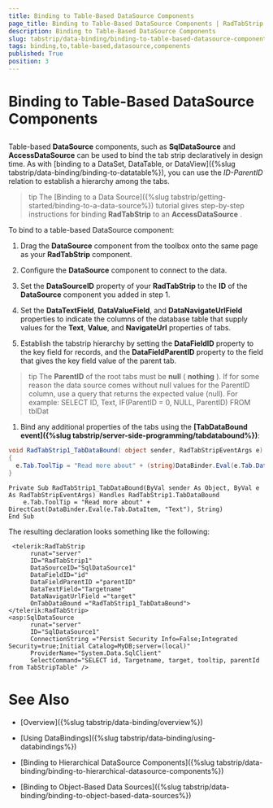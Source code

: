 ```yaml
---
title: Binding to Table-Based DataSource Components
page_title: Binding to Table-Based DataSource Components | RadTabStrip for ASP.NET AJAX Documentation
description: Binding to Table-Based DataSource Components
slug: tabstrip/data-binding/binding-to-table-based-datasource-components
tags: binding,to,table-based,datasource,components
published: True
position: 3
---
```


# Binding to Table-Based DataSource Components

## 

Table-based **DataSource** components, such as **SqlDataSource** and **AccessDataSource** can be used to bind the tab strip declaratively in design time. As with [binding to a DataSet, DataTable, or DataView]({%slug tabstrip/data-binding/binding-to-datatable%}), you can use the *ID-ParentID* relation to establish a hierarchy among the tabs.

>tip The [Binding to a Data Source]({%slug tabstrip/getting-started/binding-to-a-data-source%}) tutorial gives step-by-step instructions for binding **RadTabStrip** to an **AccessDataSource** .
>


To bind to a table-based DataSource component:

1. Drag the **DataSource** component from the toolbox onto the same page as your **RadTabStrip** component.

1. Configure the **DataSource** component to connect to the data.

1. Set the **DataSourceID** property of your **RadTabStrip** to the **ID** of the **DataSource** component you added in step 1.

1. Set the **DataTextField**, **DataValueField**, and **DataNavigateUrlField** properties to indicate the columns of the database table that supply values for the **Text**, **Value**, and **NavigateUrl** properties of tabs.

1. Establish the tabstrip hierarchy by setting the **DataFieldID** property to the key field for records, and the **DataFieldParentID** property to the field that gives the key field value of the parent tab.

>tip The **ParentID** of the root tabs must be **null** ( **nothing** ). If for some reason the data source comes without null values for the ParentID column, use a query that returns the expected value (null). For example:
>SELECT ID, Text, IF(ParentID = 0, NULL, ParentID) FROM tblDat
>


1. Bind any additional properties of the tabs using the **[TabDataBound event]({%slug tabstrip/server-side-programming/tabdatabound%})**:

````C#
void RadTabStrip1_TabDataBound( object sender, RadTabStripEventArgs e)
{
  e.Tab.ToolTip = "Read more about" + (string)DataBinder.Eval(e.Tab.DataItem, "Text");
} 				
````
````VB.NET
Private Sub RadTabStrip1_TabDataBound(ByVal sender As Object, ByVal e As RadTabStripEventArgs) Handles RadTabStrip1.TabDataBound
    e.Tab.ToolTip = "Read more about" + DirectCast(DataBinder.Eval(e.Tab.DataItem, "Text"), String)
End Sub  
````

The resulting declaration looks something like the following:

````ASPNET	 
 <telerik:RadTabStrip
      runat="server"
      ID="RadTabStrip1"
      DataSourceID="SqlDataSource1"
      DataFieldID="id"
      DataFieldParentID ="parentID"
      DataTextField="Targetname"
      DataNavigatUrlField ="target"
      OnTabDataBound ="RadTabStrip1_TabDataBound">
</telerik:RadTabStrip>
<asp:SqlDataSource
      runat="server"
      ID="SqlDataSource1"
      ConnectionString ="Persist Security Info=False;Integrated Security=true;Initial Catalog=MyDB;server=(local)"
      ProviderName="System.Data.SqlClient"
      SelectCommand="SELECT id, Targetname, target, tooltip, parentId from TabStripTable" /> 
````


# See Also

 * [Overview]({%slug tabstrip/data-binding/overview%})

 * [Using DataBindings]({%slug tabstrip/data-binding/using-databindings%})

 * [Binding to Hierarchical DataSource Components]({%slug tabstrip/data-binding/binding-to-hierarchical-datasource-components%})

 * [Binding to Object-Based Data Sources]({%slug tabstrip/data-binding/binding-to-object-based-data-sources%})
